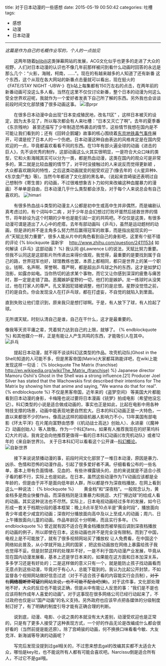 title: 对于日本动漫的一些感想
date: 2015-05-19 00:50:42
categories: 吐槽
tags:
- 感想
- 动漫
- 日本动漫
---
*这篇是作为自己的毛概作业写的，个人的一点拙见*

　　这两年随着[bilibili](http://www.bilibili.com/)这类弹幕网站的发展，ACG文化似乎也更多的走进了大众的视野，人们对日本动漫的认识也不像几年前那样被问到看什么动画时回答的永远是那么几个：“火影，海贼，柯南，……”。现在的有越来越多的人知道了还有新番 这个东西，这个从现在各大网站的新番点击量就可以看出，现在挺火的《FATE/STAY NIGHT -UBW-》在b站上每集都有150万左右的点击，在两年前的新番动画可没这么多人看。当然在这里不仅仅讨论新番，整个日本的动漫为何这么受全世界欢迎呢，我就作为一个爱好者发表下自己所了解的东西。另外我也会谈谈前段时间文化部禁播了很多动画这事。
![凛prpr](https://frezc.github.io/2015/05/19/japan-anime-reflections/rin.jpg)

　　在很多日本动漫中会出现“日本变成殖民地，改名11区” ，这样日本被灭的设定，因为太多见了，所以每次都会有人来吐槽：“日本又灭亡了啊”。去年的夏季番《东京残响》 甚至还描写了少年制造恐怖袭击的情节，这些情节我想在国内是不可能让我们看到的；还有《回转企鹅罐》故事的核心围绕着[东京地铁毒气事件](https://www.baidu.com/s?ie=UTF-8&wd=%E4%B8%9C%E4%BA%AC%E5%9C%B0%E9%93%81%E6%AF%92%E6%B0%94%E4%BA%8B%E4%BB%B6)展开，可谓是挖了日本人的一个伤疤。日本动漫这种自由表达的风格肯定是在国内受欢迎的一点，毕竟都喜欢看看不同的东西。在13年有部火遍全球的动画《进击的巨人》，先不谈优秀的制作，这部动画这么火其实很明显，一是符合大众口味的类型，它和火影海贼其实可以分为一类，都是热血动漫，这类在国内的观众可是非常多的，第二就是比较血腥的情节了，对平时没接触过的人来说反而觉得更新颖 ，大众都喜欢跟风的特性，之后这类动画就变的挺受欢迎了(像去年的《火星异种》、《东京食尸鬼》等)，当然今年都进了文化部的黑名单。（说起来宫崎骏还表明过自己想制作《寄生兽》的动画，不过很难想象吉卜力如何来改编这种血腥暴力的漫画）不单单是自由，日本动漫几乎什么类型都会涉及，对于每个人来说总会有自己喜欢的。
![himari](https://frezc.github.io/2015/05/19/japan-anime-reflections/himari.gif)

　　有很多热血战斗类型的动漫主人公都是初中生或高中生并非偶然，而是编剧认真考虑过的，有个词叫中二病 ，对于少年总会幻想过打败坏蛋然后拯救世界的情节，将年龄设为这个时期的少年也是能引起一定的共鸣吧。不仅仅是这类，有很多动漫可谓是道出了人心中的疙瘩。去年有部动画叫《乒乓》，虽然是运动题材的动画，但是讲的并不是主角多么努力然后赢得冠军的故事，而是指出挺现实的一点“天赋比努力重要”，很多人能从片中的角色看到自己的身影吧，这里有个挺不错的评论
{% blockquote 温新宇　 http://www.zhihu.com/question/24111534 如何解读《乒乓》这部动画？ %}
我认同 @Lawrence Li的说法，天赋比努力重要。但我不认同这是这部影片所传递出来得价值观，我觉得，最重要的是要找到属于自己的路，世界冠军也好，球馆教练也罢，本质上都相同，都只是世界上的某一个职业。钱啊、名声啊、荣誉啊、尊严啊，都是超出乒乓球之外的东西，这才是如梦幻泡影，如露亦如电。当你热切的追求某个事物，而它又让你感到深深的疲惫与痛苦时，那一定是走错了路。恶魔嫉妒星野的一切，他打的是嫉妒。龙一练球时从没笑过，他在打家人的尊严。孔文革因犯错被调整，他打的是忿恨。星野没觉悟之前，打的是自负。你会发现没人在打乒乓球，都在打虚妄，不自觉的就陷入到里面。

直到失败让他们意识到，原来我只是想打球啊。于是，有人放下了球，有人捡起了球。

无所谓天赋，时刻认清自己是谁，自己在干什么，这才是最重要的。

像我等天资平庸之辈，凭着努力达到自己的上限，就够了。
{% endblockquote %}
和其他媒介一样，正是有能让人产生共鸣的东西，才能吸引人在其中。
![乒乓](https://frezc.github.io/2015/05/19/japan-anime-reflections/pingpong.jpg)

　　提起日本动漫，就不得不谈谈科幻这类型的作品。攻壳机动队(Ghost in the Shell)知道的人可能不多，但是黑客帝国(Matrix)大家都耳熟能详吧，在wiki上能发现这样一句话：
{% blockquote The Matrix (franchise)　 http://en.wikipedia.org/wiki/The_Matrix_(franchise) %}
  Japanese director Mamoru Oshii's Ghost in the Shell was a strong influence.[21] Producer Joel Silver has stated that the Wachowskis first described their intentions for The Matrix by showing him that anime and saying, "We wanna do that for real".
{% endblockquote %}
不仅是黑客帝国，近年来的《盗梦空间》 等美国大片都能看到日本动漫的身影，卡梅隆也说过要将日本漫画《铳梦》拍成电影（希望他没忘记）。科幻类型的小说是适合做成动画的，事实也正是如此，比起在电影中用各种特技支撑的场景，动画中能表现地更自然宏大。日本的科幻动画正是一大特色，一直以来都很不少的fans，像高达这样的超级机器人影响力不小，13年美国有部电影《环太平洋》在片尾向富野由悠季（《机动战士高达》创始人）、永进豪（《魔神Z》动画创始人）等人致敬。作为一个科幻fans，如果有人推荐我现在的好莱坞科幻大片的话，我肯定会向他推荐更值得一看的日本科幻动画(《攻壳机动队》或者12年的《来自新世界》)。
关于日本科幻可以看看这个公开课--[科幻概论](http://www.bilibili.com/video/av836618/index_32.html)。
![自新世界](https://frezc.github.io/2015/05/19/japan-anime-reflections/shinsekai.jpg)

　　接下来说说禁播动漫的事，前段时间文化部禁了一堆日本动漫，原因是暴力、凶杀、色情和恐怖的动漫作品，引起了很多爱好者不满。仔细看看公布的一些名单，基本上带有负面情绪、见血的、有些许裸露镜头的，总的来说就是不适合小孩子看的都不行，实际上也是如此。在日本，虽然这些动漫作为TV动画应该都是全年龄的，但是由于并不是面向低年龄人群，所以都是作为深夜档播放，在网上看到这么一种说法：
{% blockquote %}
　　黄金档”和“深夜档”。一般观念认为，黄金档多是商业快餐作品，而深夜档则是注重暴力和挑逗、大打“擦边球”的给成人看的动画。其实这种说法也不尽然。实际上，日本电视动画经过多年的发展，如今已形成一套关于档期分段的基本框架：晚上8点半至10点半是“黄金时段”，播放面向青少年或老少咸宜的动画；深夜时分播放面向高中及以上至成人的动画；周六、日上午播放面向儿童的动画。作品年龄区十分明晰，而且实行多年。
{% endblockquote %}
曾近就有因不适合在黄金档播放而被举报后调到深夜档播放的动画的例子，所以即使在日本，这些动画也并不是完全没有限制。而到了中国，电视上是不可能放了，就有了很多视频网站买了播放权 让人免费看，在中国这个网络如此普及，从小学就开始上网的国家 ，把这些动画放在网络上暴露给孩子我也觉得不妥。但是封禁这样的处理并不好，一是不利于国内动漫产业发展，毕竟从现在国内动漫发展看，基本上还是学日本来的，如果能在这方面和日本加深关系，多多学习还是有好处的；二是这样做的意义只有一个，就是能防止孩子找动画看而无意点到这些动漫，毕竟对于有心人，总能下载到的。我认为比起公开封禁，不如监督各个视频网站做好信息过滤（对于不适合孩子看的内容能实行会员制），~~对于有**网络视听许可证**的网站来说，也不可能不配合吧(笑)~~。对于这件事，文化部处理地不好，大众的反应也不能说正确，但是从中有能让人反思的事：“我们是不是也应该将制作成年人喜爱的动画”。对于这事现在很多网络公司已经行动起来了，不过政府也仅是以“国产动画”的名义支持。另外政府也应该早点把各媒体的分级制度制订好了，有了明确的制度引导才能有正确合理的判断。

　　说到底，动漫、电影、小说之类的本就没有太大差别，动漫受欢迎也是正常的，只是有了更多人接受了这种表现方式，一个好的作品无论是改编成什么都会很好看的（当然前提是能还原）。除了宫崎骏的动画，何不换换口味看看今敏、大友克洋、新海诚等导演的动画呢？

　　写完后发现没提到过gal相关的，不过思来想去gal的改编其实都不太适合大众，哪怕是key社，也不能说所有人都有可能会喜欢吧。Narcissu倒是适合所有人，不过它不是gal哦。